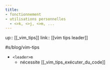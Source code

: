 ```yaml
---
title:
- fonctionnement
- utilisations personnelles
  - <>k, <>j, <>m, ...
---
```

up:: [[_vim_tips]]
link:: [[vim tips leader]]

#s/blog/vim-tips 


 - `<leader>m`
     - nécessite [[_vim_tips_exécuter_du_code]]